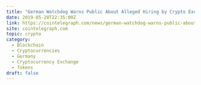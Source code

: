 ```yaml
---
title: "German Watchdog Warns Public About Alleged Hiring by Crypto Exchange CoinBene"
date: 2019-05-28T22:35:00Z
link: https://cointelegraph.com/news/german-watchdog-warns-public-about-alleged-hiring-by-crypto-exchange-coinbene?utm_medium=RSS&utm_source=hune
site: cointelegraph.com
topic: crypto
category:
  - Blockchain
  - Cryptocurrencies
  - Germany
  - Cryptocurrency Exchange
  - Tokens
draft: false
---
```

